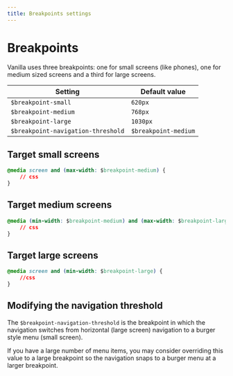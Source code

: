 ```yaml
---
title: Breakpoints settings
---
```


# Breakpoints

Vanilla uses three breakpoints: one for small screens (like phones), one for medium sized screens and a third for large screens.

Setting  | Default value
 ------------- | -------------
`$breakpoint-small`   | `620px`
`$breakpoint-medium`   | `768px`
`$breakpoint-large`   | `1030px`
`$breakpoint-navigation-threshold`   | `$breakpoint-medium`

## Target small screens

```css
@media screen and (max-width: $breakpoint-medium) {
    // css
}
```

## Target medium screens

```css
@media (min-width: $breakpoint-medium) and (max-width: $breakpoint-large) {
    // css
}
```

## Target large screens

```css
@media screen and (min-width: $breakpoint-large) {
    //css
}
```

## Modifying the navigation threshold
The `$breakpoint-navigation-threshold` is the breakpoint in which the
navigation switches from horizontal (large screen) navigation to a burger style
menu (small screen).

If you have a large number of menu items, you may consider overriding this
value to a large breakpoint so the navigation snaps to a burger menu at a
larger breakpoint.
